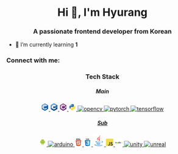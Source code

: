 <h1 align="center">Hi 👋, I'm Hyurang</h1>
<h3 align="center">A passionate frontend developer from Korean</h3>

- 🌱 I’m currently learning **1**

<h3 align="left">Connect with me:</h3>

<h3 align="center">Tech Stack</h3>
<h5 align="center">Main</h5>

<p align="center">
 
<!--C-->
<a href="https://www.cprogramming.com/" target="_blank" rel="noreferrer"> 
<img src="https://raw.githubusercontent.com/devicons/devicon/master/icons/c/c-original.svg" alt="c" width="20" height="20"/> 
  
</a> 
  
<!--C++-->
<a href="https://www.w3schools.com/cpp/" target="_blank" rel="noreferrer"> 
<img src="https://raw.githubusercontent.com/devicons/devicon/master/icons/cplusplus/cplusplus-original.svg" alt="cplusplus" width="20" height="20"/> 
  
</a>
  
<!--C#-->
<a href="https://www.w3schools.com/cs/" target="_blank" rel="noreferrer"> 
<img src="https://raw.githubusercontent.com/devicons/devicon/master/icons/csharp/csharp-original.svg" alt="csharp" width="20" height="20"/> 
 
</a>
 
<!--Python-->
<a href="https://www.python.org" target="_blank" rel="noreferrer"> 
<img src="https://raw.githubusercontent.com/devicons/devicon/master/icons/python/python-original.svg" alt="python" width="20" height="20"/> 
  
</a>
 
<!--OPEN CV-->
<a href="https://opencv.org/" target="_blank" rel="noreferrer"> 
<img src="https://www.vectorlogo.zone/logos/opencv/opencv-icon.svg" alt="opencv" width="20" height="20"/> 
  
</a>
  
<!--Pytorch-->
<a href="https://pytorch.org/" target="_blank" rel="noreferrer"> 
<img src="https://www.vectorlogo.zone/logos/pytorch/pytorch-icon.svg" alt="pytorch" width="20" height=20"/> 
  
</a>
  
<!--tensorflow-->
<a href="https://www.tensorflow.org" target="_blank" rel="noreferrer"> 
<img src="https://www.vectorlogo.zone/logos/tensorflow/tensorflow-icon.svg" alt="tensorflow" width="20" height="20"/> 
  
</p>

<h5 align="center">Sub</h5>

<p align="center">
                 
<!--android-->
<img src="https://raw.githubusercontent.com/devicons/devicon/master/icons/android/android-original-wordmark.svg" alt="android" width="20" height="20"/> 
  
</a>
  
<!--arduino-->
<a href="https://www.arduino.cc/" target="_blank" rel="noreferrer"> 
<img src="https://cdn.worldvectorlogo.com/logos/arduino-1.svg" alt="arduino" width="20" height="20"/> 
  
</a>

<!--HTML-->
<a href="https://www.w3.org/html/" target="_blank" rel="noreferrer"> 
<img src="https://raw.githubusercontent.com/devicons/devicon/master/icons/html5/html5-original-wordmark.svg" alt="html5" width="20" height="20"/> 

</a>

<!--CSS3-->
<a href="https://www.w3schools.com/css/" target="_blank" rel="noreferrer"> 
<img src="https://raw.githubusercontent.com/devicons/devicon/master/icons/css3/css3-original-wordmark.svg" alt="css3" width="20" height="20"/> 
  
</a>
  
<!--JAVA-->
<a href="https://www.java.com" target="_blank" rel="noreferrer"> 
<img src="https://raw.githubusercontent.com/devicons/devicon/master/icons/java/java-original.svg" alt="java" width="30" height="30"/> 
  
</a>
  
<!--JAVASCRIPT-->
<a href="https://developer.mozilla.org/en-US/docs/Web/JavaScript" target="_blank" rel="noreferrer"> 
<img src="https://raw.githubusercontent.com/devicons/devicon/master/icons/javascript/javascript-original.svg" alt="javascript" width="20" height="20"/> 
  
</a>
  
<!--NODE JS-->
<a href="https://nodejs.org" target="_blank" rel="noreferrer"> 
<img src="https://raw.githubusercontent.com/devicons/devicon/master/icons/nodejs/nodejs-original-wordmark.svg" alt="nodejs" width="20" height="20"/> 
  
</a>
  
<!--unity-->
<a href="https://unity.com/" target="_blank" rel="noreferrer"> 
<img src="https://www.vectorlogo.zone/logos/unity3d/unity3d-icon.svg" alt="unity" width="20" height="20"/> 
  
</a>
  
<!--unrealengine-->
<a href="https://unrealengine.com/" target="_blank" rel="noreferrer"> 
<img src="https://raw.githubusercontent.com/kenangundogan/fontisto/036b7eca71aab1bef8e6a0518f7329f13ed62f6b/icons/svg/brand/unreal-engine.svg" alt="unreal" width="20" height="20"/> 
  
</a> 

</p>
